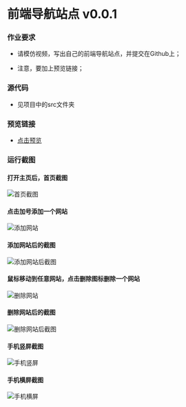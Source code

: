 # 前端导航站点 v0.0.1

### 作业要求

* 请模仿视频，写出自己的前端导航站点，并提交在Github上；

* 注意，要加上预览链接；



### 源代码

* 见项目中的src文件夹



### 预览链接

* [点击预览](https://barrryzhu.xyz/molenav/dist/index.html)



### 运行截图

#### 打开主页后，首页截图

![首页截图](https://github.com/BarrryZhu/molenav/images/index1.png)

#### 点击加号添加一个网站

![添加网站](https://github.com/BarrryZhu/molenav/images/addSite.png)

#### 添加网站后的截图

![添加网站后截图](https://github.com/BarrryZhu/molenav/images/index2.png)

#### 鼠标移动到任意网站，点击删除图标删除一个网站

![删除网站](https://github.com/BarrryZhu/molenav/images/removeSite.png)

#### 删除网站后的截图

![删除网站后截图](https://github.com/BarrryZhu/molenav/images/index3.png)

#### 手机竖屏截图

![手机竖屏](https://github.com/BarrryZhu/molenav/images/phonePortrait.png)

#### 手机横屏截图

![手机横屏](https://github.com/BarrryZhu/molenav/images/phoneLandscape.png)

